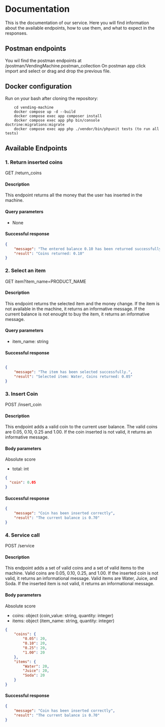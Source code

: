 # Documentation

This is the documentation of our service. Here you will find information about the available endpoints,
how to use them, and what to expect in the responses.

## Postman endpoints

You wil find the postman endpoints at /postman/VendingMachine.postman_collection
On postman app click import and select or drag and drop the previous file.

## Docker configuration

Run on your bash after cloning the repository:

```
    cd vending-machine
    docker compose up -d --build
    docker compose exec app composer install
    docker compose exec app php bin/console doctrine:migrations:migrate
    docker compose exec app php ./vendor/bin/phpunit tests (to run all tests)
```

## Available Endpoints

### 1. Return inserted coins

GET /return_coins

#### Description

This endpoint returns all the money that the user has inserted in the machine.

#### Query parameters

- None

#### Successful response

```json
{
    "message": "The entered balance 0.10 has been returned successfully.",
    "result": "Coins returned: 0.10"
}

```

### 2. Select an item

GET item?item_name=PRODUCT_NAME

#### Description

This endpoint returns the selected item and the money change.
If the item is not available in the machine, it returns an informative message.
If the current balance is not enought to buy the item, it returns an informative message.

#### Query parameters

- item_name: string

#### Successful response

```json

{
    "message": "The item has been selected successfully.",
    "result": "Selected item: Water, Coins returned: 0.05"
}

```

### 3. Insert Coin

POST /insert_coin

#### Description

This endpoint adds a valid coin to the current user balance.
The valid coins are 0.05, 0.10, 0.25 and 1.00.
If the coin inserted is not valid, it returns an informative message.

#### Body parameters

Absolute score

- total: int

```json
{
  "coin": 0.05
}
```

#### Successful response

```json
{
    "message": "Coin has been inserted correctly",
    "result": "The current balance is 0.70"
}
```

### 4. Service call

POST /service

#### Description

This endpoint adds a set of valid coins and a set of valid items to the machine.
Valid coins are 0.05, 0.10, 0.25, and 1.00.
If the inserted coin is not valid, it returns an informational message.
Valid items are Water, Juice, and Soda.
If the inserted item is not valid, it returns an informational message.

#### Body parameters

Absolute score

- coins: object (coin_value: string, quantity: integer)
- items: object (item_name: string, quantity: integer)

```json
{
    "coins": {
        "0.05": 20,
        "0.10": 20,
        "0.25": 20,
        "1.00": 20
    },
    "items": {
        "Water": 20,
        "Juice": 20,
        "Soda": 20
    }
}
```

#### Successful response

```json
{
    "message": "Coin has been inserted correctly",
    "result": "The current balance is 0.70"
}
```
